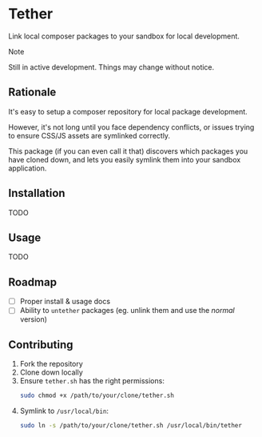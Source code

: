 # Tether

Link local composer packages to your sandbox for local development.

> [!NOTE]
> Still in active development. Things may change without notice.

## Rationale

It's easy to setup a composer repository for local package development. 

However, it's not long until you face dependency conflicts, or issues trying to ensure CSS/JS assets are symlinked correctly.

This package (if you can even call it that) discovers which packages you have cloned down, and lets you easily symlink them into your sandbox application.

## Installation

TODO

<!-- 1. MacOS
2. PHP & Composer
3. Download `tether.sh` and copy it to `/usr/local/bin`. Remove the `.sh` file extension.
4. Ensure it has the right permissions:
    ```bash
    sudo chmod +x /usr/local/bin/tether
    ```
5. Add `/usr/local/bin` to your `PATH` if you haven't already:
    ```bash
    export PATH=/usr/local/bin:$PATH
    ```
6. Run `tether` -->

## Usage

TODO

## Roadmap

* [ ] Proper install & usage docs
* [ ] Ability to `untether` packages (eg. unlink them and use the _normal_ version)

## Contributing

1. Fork the repository
2. Clone down locally
3. Ensure `tether.sh` has the right permissions:
    ```bash
    sudo chmod +x /path/to/your/clone/tether.sh
    ```
4. Symlink to `/usr/local/bin`:
    ```bash
    sudo ln -s /path/to/your/clone/tether.sh /usr/local/bin/tether
    ```